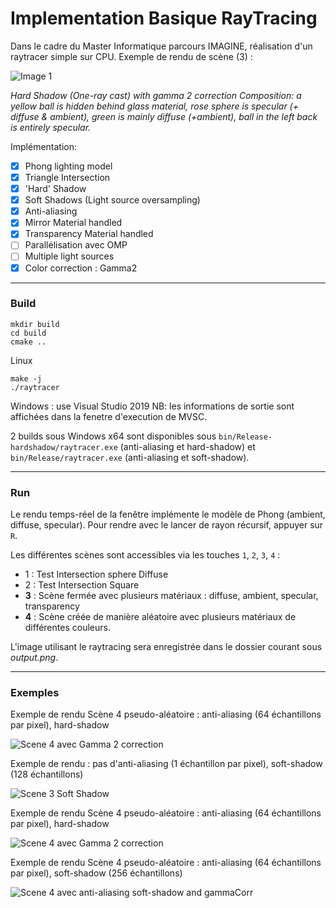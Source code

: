 # Implementation Basique RayTracing 
Dans le cadre du Master Informatique parcours IMAGINE, réalisation d'un raytracer simple sur CPU. Exemple de rendu de scène (3) : 

![Image 1](data/results/output-hardshadow-gamma2.png)

*Hard Shadow (One-ray cast) with gamma 2 correction
Composition: a yellow ball is hidden behind glass material, rose sphere is specular (+ diffuse & ambient), green is mainly diffuse (+ambient), ball in the left back is entirely specular.*


Implémentation: 
- [X] Phong lighting model 
- [X] Triangle Intersection
- [X] 'Hard' Shadow
- [X] Soft Shadows (Light source oversampling)
- [X] Anti-aliasing
- [X] Mirror Material handled 
- [X] Transparency Material handled 
- [ ] Parallélisation avec OMP 
- [ ] Multiple light sources 
- [X] Color correction : Gamma2

---
### Build

``` 
mkdir build
cd build
cmake ..
``` 
Linux 
``` 
make -j
./raytracer 
```
 Windows : use Visual Studio 2019 
 NB: les informations de sortie sont affichées dans la fenetre d'execution de MVSC.
 
2 builds sous Windows x64 sont disponibles sous `bin/Release-hardshadow/raytracer.exe` (anti-aliasing et hard-shadow) et `bin/Release/raytracer.exe` (anti-aliasing et soft-shadow).
 
---
### Run 

Le rendu temps-réel de la fenêtre implémente le modèle de Phong (ambient, diffuse, specular). Pour rendre avec le lancer de rayon récursif, appuyer sur `R`. 

Les différentes scènes sont accessibles via les touches `1`, `2`, `3`, `4` :
- 1 : Test Intersection sphere Diffuse 
- 2 : Test Intersection Square
- **3** : Scène fermée avec plusieurs matériaux : diffuse, ambient, specular, transparency
- **4** : Scène créée de manière aléatoire avec plusieurs matériaux de différentes couleurs. 

L'image utilisant le raytracing sera enregistrée dans le dossier courant sous *output.png*. 

---
### Exemples

Exemple de rendu Scène 4 pseudo-aléatoire : anti-aliasing (64 échantillons par pixel), hard-shadow  

![Scene 4 avec Gamma 2 correction](data/results/output-antialiasing-hardsw.png)




Exemple de rendu : pas d'anti-aliasing (1 échantillon par pixel), soft-shadow (128 échantillons)

![Scene 3 Soft Shadow](data/results/cornell_softshadows128sr.png)


Exemple de rendu Scène 4 pseudo-aléatoire : anti-aliasing (64 échantillons par pixel), hard-shadow 

![Scene 4 avec Gamma 2 correction](data/results/output-srandom.png)

Exemple de rendu Scène 4 pseudo-aléatoire : anti-aliasing (64 échantillons par pixel), soft-shadow (256 échantillons)

![Scene 4 avec anti-aliasing soft-shadow and gammaCorr](data/results/output-softshadow-gamma2.png)
